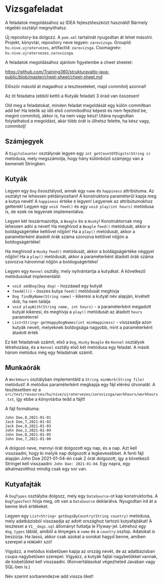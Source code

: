 # Vizsgafeladat

A feladatok megoldásához az IDEA fejlesztőeszközt használd! 
Bármely régebbi osztályt megnyithatsz.

Új repository-ba dolgozz. A `pom.xml` tartalmát nyugodtan át lehet másolni. 
Projekt, könyvtár, repository neve legyen: `zarovizsga`. 
GroupId: `hu.nive.ujratervezes`, artifactId: `zarovizsga`. Csomagnév: `hu.nive.ujratervezes.zarovizsga`.

A feladatok megoldásához ajánlom figyelembe a cheet sheetet:

https://github.com/Training360/strukturavalto-java-public/blob/master/cheet-sheet/cheet-sheet.md

Először másold át magadhoz a teszteseteket, majd commitolj azonnal!

Az öt feladatra (ebből kettő a Kutyák feladat) 3 órád van összesen!

Old meg a feladatokat, minden feladat megoldását egy külön commitban
add be!
Ha letelik az idő első commitodhoz képest és nem fejezted be, megint commitolj, akkor is,
ha nem vagy kész! Utána nyugodtan folytathatod a megoldást, akár több órát is
ülhetsz felette, ha kész vagy, commitolj!

## Számjegyek

A `DigitsCounter` osztálynak legyen egy `int getCountOfDigits(String s)` metódusa,
mely megszámolja, hogy hány különböző számjegy van a bemeneti Stringben.

## Kutyák

Legyen egy `Dog` ősosztályod, annak egy `name` és `happiness` attribútuma.
Az osztályt ne lehessen példányosítani! A konstruktora paraméterül kapja meg
a kutya nevét! A `happiness` értéke `0` legyen! Legyenek az attribútumokhoz
getterek! Legyen egy `void feed()` és egy `void play(int hours)` metódusa is,
de ezek ne legyenek implementálva.

Legyen két leszármazottja, a `Beagle` és a `Husky`! Konstruktornak meg lehessen adni a nevet!
Ha meghívod a `Beagle` `feed()` metódusát, akkor a boldágságértéke kettővel nőjjön!
Ha a `play()` metódusát, akkor a paraméterként átadott órák száma szorozva kettővel
nőjjön a boldogságértéke!

Ha meghívod a `Husky` `feed()` metódusát, akkor a boldágságértéke néggyel nőjjön!
Ha a `play()` metódusát, akkor a paraméterként átadott órák száma szorozva hárommal
nőjjön a boldogságértéke!

Legyen egy `Kennel` osztály, mely nyilvántartja a kutyákat. A következő metódusokat implementáld:

* `void addDog(Dog dog)` - hozzáaad egy kutyát
* `feedAll()` - összes kutya `feed()` metódusát meghívja
* `Dog findByName(String name)` - kikeresi a kutyát név alapján, kivételt dob, ha nem találja
* `void playWith(String name, int hours)` - a paraméterként megadott kutyát kikeresi, és meghívja a `play()`
    metódusát az átadott `hours` paraméterrel
* `List<String> getHappyDogNames(int minHappiness)` - visszaadja azon kutyák neveit, melyeknek
    boldogsága nagyobb, mint a paraméterként átadott érték

Ez két feladatnak számít, első a `Dog`, `Husky` `Beagle` és `Kennel` osztályok
létrehozása, és a `Kennel` osztály első két metódusa egy feladat. A másik három metódus
még egy feladatnak számít.
    
## Munkaórák

A `WorkHours` osztályban implementáld a `String minWork(String file)` metódust!
A metódus paraméterként megkapja egy fájl elérési útvonalát. A tesztesetben ez a
`src/test/resources/hu/nive/ujratervezes/zarovizsga/workhours/workhours.txt`, így ebbe
a könyvtárba tedd a fájlt!

A fájl formátuma:

```plain
John Doe,8,2021-01-01
Jack Doe,7,2021-01-02
Jack Doe,8,2021-01-03
John Doe,2,2021-01-04
John Doe,8,2021-01-05
John Doe,7,2021-01-06
```

A dolgozó neve, mennyi órát dolgozott egy nap, és a nap.
Azt kell visszaadni, hogy ki melyik nap dolgozott a legkevesebbet.
A fenti fájl alapján John Doe 2021-01-04-én csak 2 órát dolgozott,
így a következő Stringet kell visszaadni: `John Doe: 2021-01-04`.
Egy napra, egy alkalmazotthoz mindig csak egy sor van.

## Kutyafajták

A `DogTypes` osztályba dolgozz, mely egy `DataSource`-ot kap konstruktorba.
A `DogTypesTest` hívja meg, ott van a `DataSource` deklarálva.
Nyugodtan írd át a benne lévő értékeket.

Legyen egy `List<String> getDogsByCountry(String country)`
metódusa, mely adatbázisból visszaadja az adott országhoz tartozó
kutyafajtákat! A teszteset a `V1__dogs.sql` állományt futtatja le Flyway-jel.
Létrehoz egy `dog_types` táblát, amiből a lényeges a `name` és a `country`
oszlop. Adatokat is beszúrja.
Ha lassú, akkor csak azokat a sorokat hagyd benne, amiben szerepel
a `HUNGARY` szó!

Vigyázz, a metódus kisbetűsen kapja az ország nevét, de az adatbázisban csupa nagybetűsen szerepel.
Vigyázz, a kutyák fajtái nagybetűkkel vannak, de kisbetűkkel kell visszaadni.
(Konvertálásokat végezheted Javaban vagy SQL-ben is.)

Név szerint sorbarendezve add vissza őket!  
  